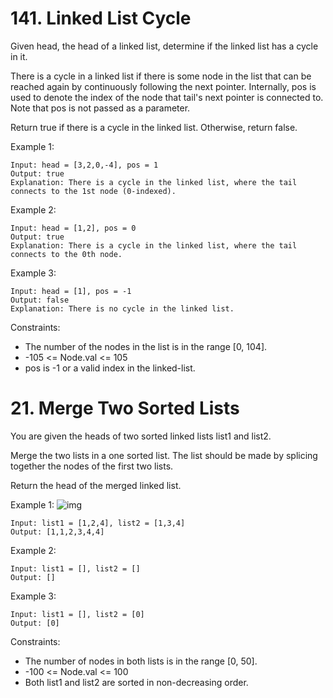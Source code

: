 # 141. Linked List Cycle

Given head, the head of a linked list, determine if the linked list has a cycle in it.

There is a cycle in a linked list if there is some node in the list that can be reached again by continuously following the next pointer. Internally, pos is used to denote the index of the node that tail's next pointer is connected to. Note that pos is not passed as a parameter.

Return true if there is a cycle in the linked list. Otherwise, return false.

Example 1:

```
Input: head = [3,2,0,-4], pos = 1
Output: true
Explanation: There is a cycle in the linked list, where the tail connects to the 1st node (0-indexed).
```

Example 2:

```
Input: head = [1,2], pos = 0
Output: true
Explanation: There is a cycle in the linked list, where the tail connects to the 0th node.
```

Example 3:

```
Input: head = [1], pos = -1
Output: false
Explanation: There is no cycle in the linked list.
```

Constraints:

- The number of the nodes in the list is in the range [0, 104].
- -105 <= Node.val <= 105
- pos is -1 or a valid index in the linked-list.

# 21. Merge Two Sorted Lists

You are given the heads of two sorted linked lists list1 and list2.

Merge the two lists in a one sorted list. The list should be made by splicing together the nodes of the first two lists.

Return the head of the merged linked list.

Example 1:
![img](https://assets.leetcode.com/uploads/2020/10/03/merge_ex1.jpg)

```
Input: list1 = [1,2,4], list2 = [1,3,4]
Output: [1,1,2,3,4,4]
```

Example 2:

```
Input: list1 = [], list2 = []
Output: []
```

Example 3:

```
Input: list1 = [], list2 = [0]
Output: [0]
```

Constraints:

- The number of nodes in both lists is in the range [0, 50].
- -100 <= Node.val <= 100
- Both list1 and list2 are sorted in non-decreasing order.
